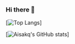 ### Hi there 👋

[![Top Langs](https://github-readme-stats.vercel.app/api/top-langs/?username=Aisakq&layout=compact)]

[![Aisakq's GitHub stats](https://github-readme-stats.vercel.app/api?username=Aisakq)]
